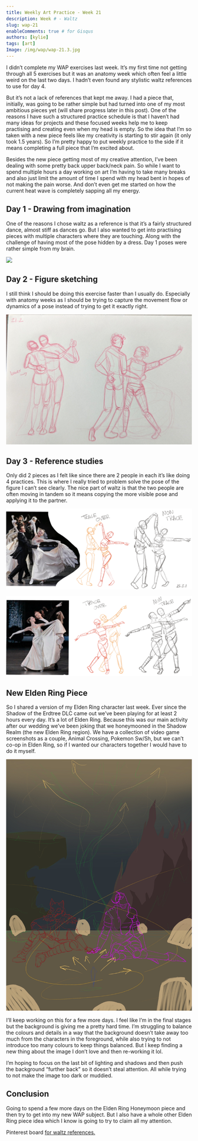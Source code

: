 ```yaml
---
title: Weekly Art Practice - Week 21
description: Week # - Waltz
slug: wap-21
enableComments: true # for Gisqus
authors: [kylie]
tags: [art]
Image: /img/wap/wap-21.3.jpg
---
```


I didn’t complete my WAP exercises last week. It’s my first time not getting through all 5 exercises but it was an anatomy week which often feel a little weird on the last two days. I hadn’t even found any stylistic waltz references to use for day 4.

But it’s not a lack of references that kept me away. I had a piece that, initially, was going to be rather simple but had turned into one of my most ambitious pieces yet (will share progress later in this post). One of the reasons I have such a structured practice schedule is that I haven’t had many ideas for projects and these focused weeks help me to keep practising and creating even when my head is empty. So the idea that I’m so taken with a new piece feels like my creativity is starting to stir again (it only took 1.5 years). So I’m pretty happy to put weekly practice to the side if it means completing a full piece that I’m excited about.

Besides the new piece getting most of my creative attention, I’ve been dealing with some pretty back upper back/neck pain. So while I want to spend multiple hours a day working on art I’m having to take many breaks and also just limit the amount of time I spend with my head bent in hopes of not making the pain worse. And don’t even get me started on how the current heat wave is completely sapping all my energy.


## Day 1 - Drawing from imagination

One of the reasons I chose waltz as a reference is that it’s a fairly structured dance, almost stiff as dances go. But I also wanted to get into practising pieces with multiple characters where they are touching. Along with the challenge of having most of the pose hidden by a dress. Day 1 poses were rather simple from my brain.

![](/img/wap/wap-21.1.jpg)

<!--truncate-->

## Day 2 - Figure sketching

I still think I should be doing this exercise faster than I usually do. Especially with anatomy weeks as I should be trying to capture the movement flow or dynamics of a pose instead of trying to get it exactly right.

![Quick hand sketches using references](/img/wap/wap-21.2.jpg)

## Day 3 - Reference studies

Only did 2 pieces as I felt like since there are 2 people in each it’s like doing 4 practices. This is where I really tried to problem solve the pose of the figure I can’t see clearly. The nice part of waltz is that the two people are often moving in tandem so it means copying the more visible pose and applying it to the partner.

![](/img/wap/wap-21.3.1.jpg)

![](/img/wap/wap-21.3.2.jpg)

## New Elden Ring Piece

So I shared a version of my Elden Ring character last week. Ever since the Shadow of the Erdtree DLC came out we’ve been playing for at least 2 hours every day. It’s a lot of Elden Ring. Because this was our main activity after our wedding we’ve been joking that we honeymooned in the Shadow Realm (the new Elden Ring region). We have a collection of video game screenshots as a couple, Animal Crossing, Pokemon Sw/Sh, but we can’t co-op in Elden Ring, so if I wanted our characters together I would have to do it myself.

![](/img/artwork/er-honeymoon-base.jpg)

I’ll keep working on this for a few more days. I feel like I’m in the final stages but the background is giving me a pretty hard time. I’m struggling to balance the colours and details in a way that the background doesn’t take away too much from the characters in the foreground, while also trying to not introduce too many colours to keep things balanced. But I keep finding a new thing about the image I don’t love and then re-working it lol.

I’m hoping to focus on the last bit of lighting and shadows and then push the background “further back” so it doesn’t steal attention. All while trying to not make the image too dark or muddied.

## Conclusion

Going to spend a few more days on the Elden Ring Honeymoon piece and then try to get into my new WAP subject. But I also have a whole other Elden Ring piece idea which I know is going to try to claim all my attention.

Pinterest board [for waltz references.](https://www.pinterest.ca/maeanu3639/wap-waltz/)
